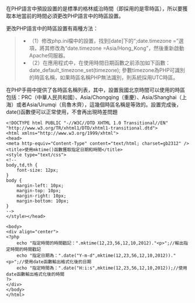 
在PHP語言中預設設置的是標準的格林威治時間（即採用的是零時區），所以要獲取本地當前的時間必須更改PHP語言中的時區設置。

更改PHP語言中的時區設置有兩種方法：
>* （1）修改php.ini檔中的設置，找到[date]下的“;date.timezone =”選項，將其修改為“date.timezone =Asia/Hong_Kong”，然後重新啟動Apache伺服器。
>* （2）在應用程式中，在使用時間日期函數之前添加如下函數：date_default_timezone_set(timezone);
	參數timezone為PHP可識別的時區名稱，如果時區名稱PHP無法識別，則系統採用UTC時區。

在PHP手冊中提供了各時區名稱列表，其中，設置我國北京時間可以使用的時區包括：PRC（中華人民共和國）、Asia/Chongqing（重慶）、Asia/Shanghai（上海）或者Asia/Urumqi（烏魯木齊），這幾個時區名稱是等效的。設置完成後，date()函數便可以正常使用，不會再出現時差問題

```
<!DOCTYPE html PUBLIC "-//W3C//DTD XHTML 1.0 Transitional//EN" "http://www.w3.org/TR/xhtml1/DTD/xhtml1-transitional.dtd">
<html xmlns="http://www.w3.org/1999/xhtml">
<head>
<meta http-equiv="Content-Type" content="text/html; charset=gb2312" />
<title>使用mktime()函數獲取指定日期和時間</title>
<style type="text/css">
<!--
body,td,th {
	font-size: 12px;
}
body {
	margin-left: 10px;
	margin-top: 10px;
	margin-right: 10px;
	margin-bottom: 10px;
}
-->
</style></head>

<body>
<div align="center">
<?php
	echo "指定時間的時間戳記：".mktime(12,23,56,12,10,2012)."<p>";//輸出指定時間的時間戳記
	echo "指定日期為：".date("Y-m-d",mktime(12,23,56,12,10,2012))."<p>";//使用date函數輸出格式化後的日期
	echo "指定時間為：".date("H:i:s",mktime(12,23,56,12,10,2012));//使用date函數輸出格式化後的時間
?>
</div>
</body>
</html>
```

```

```


```
```


```
```


```
```


```
```


```
```


```
```


```
```


```
```

```
```

```
```
